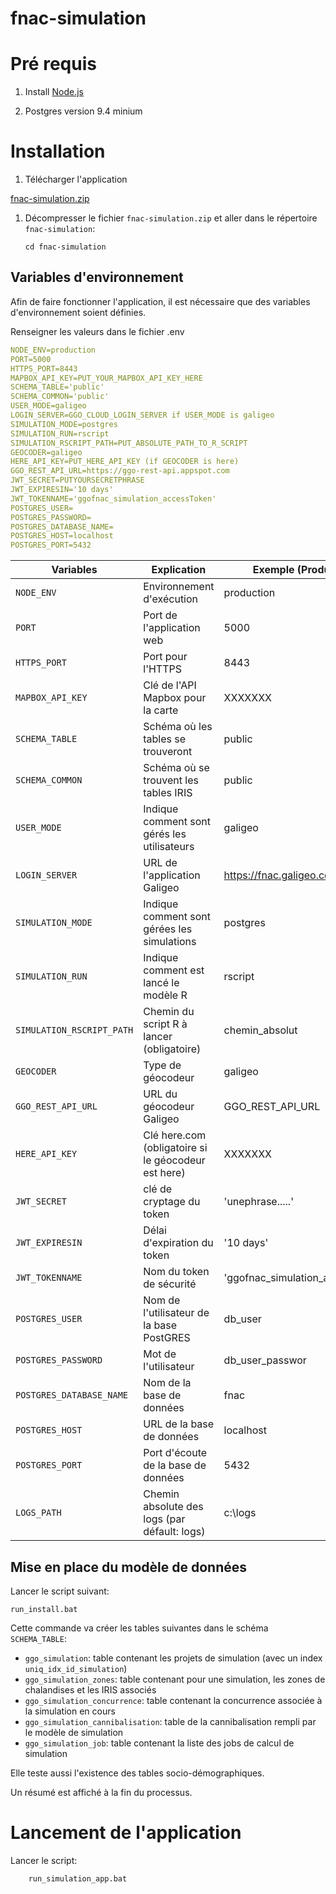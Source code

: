 # fnac-simulation


# Pré requis

1.  Install [Node.js](https://nodejs.org/en/)

1. Postgres version 9.4 minium

# Installation

1.  Télécharger l'application

[fnac-simulation.zip](https://github.com/rtaggo/fnac_simulation-livrable/raw/main/fnac-simulation.zip)

1.  Décompresser le fichier `fnac-simulation.zip` et aller dans le répertoire `fnac-simulation`:

        cd fnac-simulation

## Variables d'environnement

Afin de faire fonctionner l'application, il est nécessaire que des variables d'environnement soient définies.

Renseigner les valeurs dans le fichier .env

```yaml
NODE_ENV=production
PORT=5000
HTTPS_PORT=8443
MAPBOX_API_KEY=PUT_YOUR_MAPBOX_API_KEY_HERE
SCHEMA_TABLE='public'
SCHEMA_COMMON='public'
USER_MODE=galigeo
LOGIN_SERVER=GGO_CLOUD_LOGIN_SERVER if USER_MODE is galigeo
SIMULATION_MODE=postgres
SIMULATION_RUN=rscript
SIMULATION_RSCRIPT_PATH=PUT_ABSOLUTE_PATH_TO_R_SCRIPT
GEOCODER=galigeo
HERE_API_KEY=PUT_HERE_API_KEY (if GEOCODER is here)
GGO_REST_API_URL=https://ggo-rest-api.appspot.com
JWT_SECRET=PUTYOURSECRETPHRASE
JWT_EXPIRESIN='10 days'
JWT_TOKENNAME='ggofnac_simulation_accessToken'
POSTGRES_USER=
POSTGRES_PASSWORD=
POSTGRES_DATABASE_NAME=
POSTGRES_HOST=localhost
POSTGRES_PORT=5432
```

| Variables                 | Explication                                         | Exemple (Production)             |
| ------------------------- | --------------------------------------------------- | -------------------------------- |
| `NODE_ENV`                | Environnement d'exécution                           | production                       |
| `PORT`                    | Port de l'application web                           | 5000                             |
| `HTTPS_PORT`              | Port pour l'HTTPS                                   | 8443                             |
| `MAPBOX_API_KEY`          | Clé de l'API Mapbox pour la carte                   | XXXXXXX                          |
| `SCHEMA_TABLE`            | Schéma où les tables se trouveront                  | public                           |
| `SCHEMA_COMMON`           | Schéma où se trouvent les tables IRIS               | public                           |
| `USER_MODE`               | Indique comment sont gérés les utilisateurs         | galigeo                          |
| `LOGIN_SERVER`            | URL de l'application Galigeo                        | https://fnac.galigeo.com         |
| `SIMULATION_MODE`         | Indique comment sont gérées les simulations         | postgres                         |
| `SIMULATION_RUN`          | Indique comment est lancé le modèle R               | rscript                          |
| `SIMULATION_RSCRIPT_PATH` | Chemin du script R à lancer (obligatoire)           | chemin_absolut                   |
| `GEOCODER`                | Type de géocodeur                                   | galigeo                          |
| `GGO_REST_API_URL`        | URL du géocodeur Galigeo                            | GGO_REST_API_URL                 |
| `HERE_API_KEY`            | Clé here.com (obligatoire si le géocodeur est here) | XXXXXXX                          |
| `JWT_SECRET`              | clé de cryptage du token                            | 'unephrase.....'                 |
| `JWT_EXPIRESIN`           | Délai d'expiration du token                         | '10 days'                        |
| `JWT_TOKENNAME`           | Nom du token de sécurité                            | 'ggofnac_simulation_accessToken' |
| `POSTGRES_USER`           | Nom de l'utilisateur de la base PostGRES            | db_user                          |
| `POSTGRES_PASSWORD`       | Mot de l'utilisateur                                | db_user_passwor                  |
| `POSTGRES_DATABASE_NAME`  | Nom de la base de données                           | fnac                             |
| `POSTGRES_HOST`           | URL de la base de données                           | localhost                        |
| `POSTGRES_PORT`           | Port d'écoute de la base de données                 | 5432                             |
| `LOGS_PATH`               | Chemin absolute des logs (par défault: logs)        | c:\logs                          |

## Mise en place du modèle de données

Lancer le script suivant:

    run_install.bat

Cette commande va créer les tables suivantes dans le schéma `SCHEMA_TABLE`:

- `ggo_simulation`: table contenant les projets de simulation (avec un index `uniq_idx_id_simulation`)
- `ggo_simulation_zones`: table contenant pour une simulation, les zones de chalandises et les IRIS associés
- `ggo_simulation_concurrence`: table contenant la concurrence associée à la simulation en cours
- `ggo_simulation_cannibalisation`: table de la cannibalisation rempli par le modèle de simulation
- `ggo_simulation_job`: table contenant la liste des jobs de calcul de simulation

Elle teste aussi l'existence des tables socio-démographiques. 

Un résumé est affiché à la fin du processus.


# Lancement de l'application

 Lancer le script:

        run_simulation_app.bat

